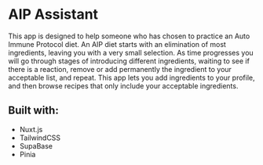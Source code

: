 # AIP Assistant

This app is designed to help someone who has chosen to practice an Auto Immune Protocol diet. An AIP diet starts with an elimination of most ingredients, leaving you with a very small selection. As time progresses you will go through stages of introducing different ingredients, waiting to see if there is a reaction, remove or add permanently the ingredient to your acceptable list, and repeat. This app lets you add ingredients to your profile, and then browse recipes that only include your acceptable ingredients. 

## Built with:
- Nuxt.js
- TailwindCSS
- SupaBase
- Pinia
 
